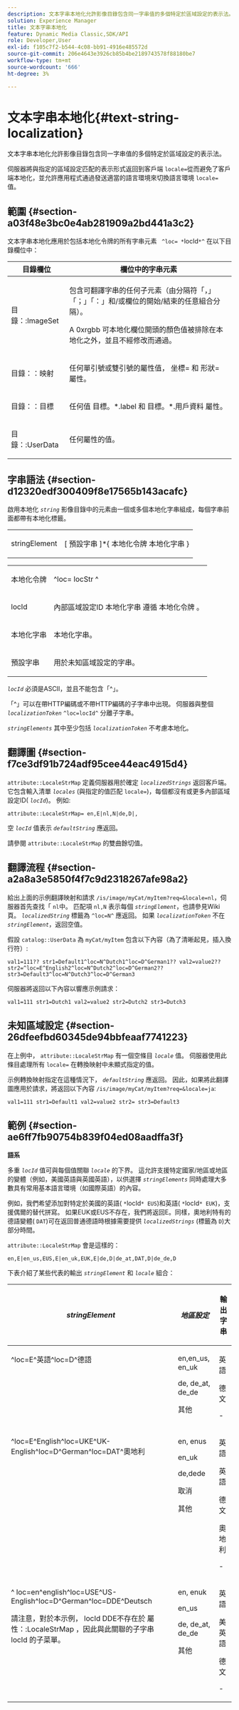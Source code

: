 ```yaml
---
description: 文本字串本地化允許影像目錄包含同一字串值的多個特定於區域設定的表示法。
solution: Experience Manager
title: 文本字串本地化
feature: Dynamic Media Classic,SDK/API
role: Developer,User
exl-id: f105c7f2-b544-4c08-bb91-4916e485572d
source-git-commit: 206e4643e3926cb85b4be2189743578f88180be7
workflow-type: tm+mt
source-wordcount: '666'
ht-degree: 3%

---
```


# 文本字串本地化{#text-string-localization}

文本字串本地化允許影像目錄包含同一字串值的多個特定於區域設定的表示法。

伺服器將與指定的區域設定匹配的表示形式返回到客戶端 `locale=`從而避免了客戶端本地化，並允許應用程式通過發送適當的語言環境來切換語言環境 `locale=` 值。

## 範圍 {#section-a03f48e3bc0e4ab281909a2bd441a3c2}

文本字串本地化應用於包括本地化令牌的所有字串元素 ` ^loc= *`locId`*^` 在以下目錄欄位中：

<table id="table_83344EFCB5B5418184E0A0B43D0B23F7"> 
 <thead> 
  <tr> 
   <th class="entry"> <b>目錄欄位</b> </th> 
   <th class="entry"> <b>欄位中的字串元素</b> </th> 
  </tr> 
 </thead>
 <tbody> 
  <tr> 
   <td> <p> <span class="codeph"> 目錄：:ImageSet </span> </p> </td> 
   <td> <p>包含可翻譯字串的任何子元素（由分隔符「，」「；」「：」和/或欄位的開始/結束的任意組合分隔）。 </p> <p> A <span class="codeph"> 0xrgbb </span> 可本地化欄位開頭的顏色值被排除在本地化之外，並且不經修改而通過。 </p> </td> 
  </tr> 
  <tr> 
   <td> <p> <span class="codeph"> 目錄：：映射 </span> </p> </td> 
   <td> <p>任何單引號或雙引號的屬性值， <span class="codeph"> 坐標= </span> 和 <span class="codeph"> 形狀= </span> 屬性。 </p> </td> 
  </tr> 
  <tr> 
   <td> <p> <span class="codeph"> 目錄：：目標 </span> </p> </td> 
   <td> <p>任何值 <span class="codeph"> 目標。*.label </span> 和 <span class="codeph"> 目標。*.用戶資料 </span> 屬性。 </p> </td> 
  </tr> 
  <tr> 
   <td> <p> <span class="codeph"> 目錄：:UserData </span> </p> </td> 
   <td> <p>任何屬性的值。 </p> </td> 
  </tr> 
 </tbody> 
</table>

## 字串語法 {#section-d12320edf300409f8e17565b143acafc}

啟用本地化 *`string`* 影像目錄中的元素由一個或多個本地化字串組成，每個字串前面都帶有本地化標籤。

<table id="simpletable_CEFDAE8395E6493E902D58A7E5A25BC7"> 
 <tr class="strow"> 
  <td class="stentry"> <p> <span class="codeph"> <span class="varname"> stringElement </span> </span> </p> </td> 
  <td class="stentry"> <p>[ <span class="varname"> 預設字串 </span>]*{ <span class="varname"> 本地化令牌 </span> <span class="varname"> 本地化字串 </span>} </p> </td> 
 </tr> 
</table>

<table id="simpletable_0A687FA72C4C4C1AAFFCB43143C1AB3B"> 
 <tr class="strow"> 
  <td class="stentry"> <p> <span class="codeph"> <span class="varname"> 本地化令牌 </span> </span> </p> </td> 
  <td class="stentry"> <p> <span class="codeph"> ^loc= <span class="varname"> locStr </span> ^ </span> </p> </td> 
 </tr> 
 <tr class="strow"> 
  <td class="stentry"> <p> <span class="codeph"> <span class="varname"> locId </span> </span> </p> </td> 
  <td class="stentry"> <p>內部區域設定ID <span class="varname"> 本地化字串 </span> 遵循 <span class="varname"> 本地化令牌 </span>。 </p> </td> 
 </tr> 
 <tr class="strow"> 
  <td class="stentry"> <p> <span class="codeph"> <span class="varname"> 本地化字串 </span> </span> </p> </td> 
  <td class="stentry"> <p>本地化字串。 </p> </td> 
 </tr> 
 <tr class="strow"> 
  <td class="stentry"> <p> <span class="codeph"> <span class="varname"> 預設字串 </span> </span> </p> </td> 
  <td class="stentry"> <p>用於未知區域設定的字串。 </p> </td> 
 </tr> 
</table>

*`locId`* 必須是ASCII，並且不能包含「^」。

「^」可以在帶HTTP編碼或不帶HTTP編碼的子字串中出現。 伺服器與整個 *`localizationToken`* `^loc=locId^` 分離子字串。

*`stringElements`* 其中至少包括 *`localizationToken`* 不考慮本地化。

## 翻譯圖 {#section-f7ce3df91b724adf95cee44eac4915d4}

`attribute::LocaleStrMap` 定義伺服器用於確定 *`localizedStrings`* 返回客戶端。 它包含輸入清單 *`locales`* (與指定的值匹配 `locale=`)，每個都沒有或更多內部區域設定ID( *`locId`*)。 例如: 

`attribute::LocaleStrMap= en,E|nl,N|de,D|,`

空 *`locId`* 值表示 *`defaultString`* 應返回。

請參閱 `attribute::LocaleStrMap` 的雙曲餘切值。

## 翻譯流程 {#section-a2a8a3e5850f4f7c9d2318267afe98a2}

給出上面的示例翻譯映射和請求 `/is/image/myCat/myItem?req=&locale=nl`，伺服器首先查找「 `nl`中。 匹配項 `nl,N` 表示每個 *`stringElement`*，也請參見Wiki頁。 *`localizedString`* 標籤為 `^loc=N^` 應返回。 如果 *`localizationToken`* 不在 *`stringElement`*，返回空值。

假設 `catalog::UserData` 為 `myCat/myItem` 包含以下內容（為了清晰起見，插入換行符）:

`val1=111?? str1=Default1^loc=N^Dutch1^loc=D^German1?? val2=value2?? str2=^loc=E^English2^loc=N^Dutch2^loc=D^German2?? str3=Default3^loc=N^Dutch3^loc=D^German3`

伺服器將返回以下內容以響應示例請求：

`val1=111 str1=Dutch1 val2=value2 str2=Dutch2 str3=Dutch3`

## 未知區域設定 {#section-26dfeefbd60345de94bbfeaaf7741223}

在上例中， `attribute::LocaleStrMap` 有一個空條目 *`locale`* 值。 伺服器使用此條目處理所有 `locale=` 在轉換映射中未顯式指定的值。

示例轉換映射指定在這種情況下， *`defaultString`* 應返回。 因此，如果將此翻譯圖應用於請求，將返回以下內容 `/is/image/myCat/myItem?req=&locale=ja`:

`val1=111 str1=Default1 val2=value2 str2= str3=Default3`

## 範例 {#section-ae6ff7fb90754b839f04ed08aadffa3f}

**語系**

多重 *`locId`* 值可與每個值關聯 *`locale`* 的下界。 這允許支援特定國家/地區或地區的變體（例如，美國英語與英國英語），以供選擇 *`stringElements`* 同時處理大多數具有常用基本語言環境（如國際英語）的內容。

例如，我們希望添加對特定於美國的英語( `*`locId`* EUS`)和英語( `*`locId`* EUK`)，支援偶爾的替代拼寫。 如果EUK或EUS不存在，我們將返回E。同樣，奧地利特有的德語變體( `DAT`)可在返回普通德語時根據需要提供 *`localizedStrings`* (標籤為 `D`)大部分時間。

`attribute::LocaleStrMap` 會是這樣的：

`en,E|en_us,EUS,E|en_uk,EUK,E|de,D|de_at,DAT,D|de_de,D`

下表介紹了某些代表的輸出 *`stringElement`* 和 *`locale`* 組合：

<table id="table_A6B67587C5F44B5E9CD0E7ED29A81198"> 
 <thead> 
  <tr> 
   <th class="entry"> <i>stringElement</i> </th> 
   <th class="entry"> <i>地區設定</i> </th> 
   <th class="entry"> <p>輸出字串 </p> </th> 
  </tr> 
 </thead>
 <tbody> 
  <tr valign="top"> 
   <td> <p> <span class="codeph"> ^loc=E^英語^loc=D^德語 </span> </p> </td> 
   <td> <p> en,en_us, en_uk </p> <p> de, de_at, de_de </p> <p>其他 </p> </td> 
   <td> <p>英語 </p> <p>德文 </p> <p>- </p> </td> 
  </tr> 
  <tr valign="top"> 
   <td> <p> <span class="codeph"> ^loc=E^English^loc=UKE^UK-English^loc=D^German^loc=DAT^奧地利 </span> </p> </td> 
   <td> <p> en, enus </p> <p> en_uk </p> <p> de,dede </p> <p>取消 </p> <p>其他 </p> </td> 
   <td> <p>英語 </p> <p>英語 </p> <p>德文 </p> <p>奧地利 </p> <p>- </p> </td> 
  </tr> 
  <tr valign="top"> 
   <td> <p> <span class="codeph"> ^ loc=en^english^loc=USE^US-English^loc=D^German^loc=DDE^Deutsch </span> </p> <p> 請注意，對於本示例， <span class="varname"> locId </span> DDE不存在於 <span class="codeph"> 屬性：:LocaleStrMap </span>，因此與此關聯的子字串 <span class="varname"> locId </span> 的子菜單。 </p> </td> 
   <td> <p> en, enuk </p> <p> en_us </p> <p> de, de_at, de_de </p> <p>其他 </p> </td> 
   <td> <p>英語 </p> <p>美英語 </p> <p>德文 </p> <p>- </p> </td> 
  </tr> 
 </tbody> 
</table>
